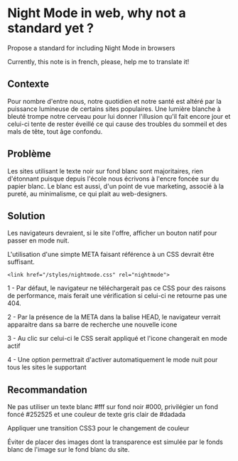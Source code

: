 # Night Mode in web, why not a standard yet ?
Propose a standard for including Night Mode in browsers

Currently, this note is in french, please, help me to translate it!

## Contexte
Pour nombre d'entre nous, notre quotidien et notre santé est altéré par la puissance lumineuse de certains sites populaires. Une lumière blanche à bleuté trompe notre cerveau pour lui donner l'illusion qu'il fait encore jour et celui-ci tente de rester éveillé ce qui cause des troubles du sommeil et des mals de tête, tout âge confondu.

## Problème
Les sites utilisant le texte noir sur fond blanc sont majoritaires, rien d'étonnant puisque depuis l'école nous écrivons à l'encre foncée sur du papier blanc. Le blanc est aussi, d'un point de vue marketing, associé à la pureté, au minimalisme, ce qui plait au web-designers.

## Solution
Les navigateurs devraient, si le site l'offre, afficher un bouton natif pour passer en mode nuit.

L'utilisation d'une simpte META faisant référence à un CSS devrait être suffisant.

`<link href="/styles/nightmode.css" rel="nightmode">`

1 - Par défaut, le navigateur ne téléchargerait pas ce CSS pour des raisons de performance, mais ferait une vérification si celui-ci ne retourne pas une 404.

2 - Par la présence de la META dans la balise HEAD, le navigateur verrait apparaitre dans sa barre de recherche une nouvelle icone

3 - Au clic sur celui-ci le CSS serait appliqué et l'icone changerait en mode actif

4 - Une option permettrait d'activer automatiquement le mode nuit pour tous les sites le supportant

## Recommandation
Ne pas utiliser un texte blanc #fff sur fond noir #000, privilégier un fond foncé #252525 et une couleur de texte gris clair de #dadada

Appliquer une transition CSS3 pour le changement de couleur

Éviter de placer des images dont la transparence est simulée par le fonds blanc de l'image sur le fond blanc du site.
